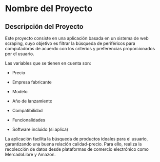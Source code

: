 # Nombre del Proyecto

## Descripción del Proyecto

Este proyecto consiste en una aplicación basada en un sistema de web scraping, cuyo objetivo es filtrar la búsqueda de periféricos para computadoras de acuerdo con los criterios y preferencias proporcionados por el usuario.

Las variables que se tienen en cuenta son:

- Precio

- Empresa fabricante

- Modelo

- Año de lanzamiento

- Compatibilidad

- Funcionalidades

- Software incluido (si aplica)

La aplicación facilita la búsqueda de productos ideales para el usuario, garantizando una buena relación calidad-precio. Para ello, realiza la recolección de datos desde plataformas de comercio electrónico como MercadoLibre y Amazon.
